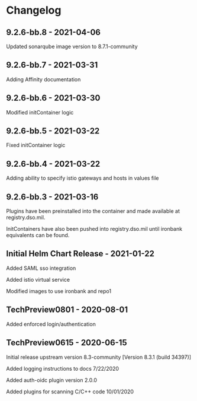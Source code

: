 # Changelog

## 9.2.6-bb.8 - 2021-04-06

Updated sonarqube image version to 8.7.1-community

## 9.2.6-bb.7 - 2021-03-31

Adding Affinity documentation

## 9.2.6-bb.6 - 2021-03-30

Modified initContainer logic

## 9.2.6-bb.5 - 2021-03-22

Fixed initContainer logic

## 9.2.6-bb.4 - 2021-03-22

Adding ability to specify istio gateways and hosts in values file

## 9.2.6-bb.3 - 2021-03-16
Plugins have been preinstalled into the container and made available at registry.dso.mil.

InitContainers have also been pushed into registry.dso.mil until ironbank equivalents can be found.

## Initial Helm Chart Release - 2021-01-22
Added SAML sso integration

Added istio virtual service

Modified images to use ironbank and repo1

## TechPreview0801 - 2020-08-01
Added enforced login/authentication

## TechPreview0615 - 2020-06-15
Initial release
upstream version 8.3-community [Version 8.3.1 (build 34397)]

Added logging instructions to docs 7/22/2020

Added auth-oidc plugin version 2.0.0

Added plugins for scanning C/C++ code 10/01/2020
